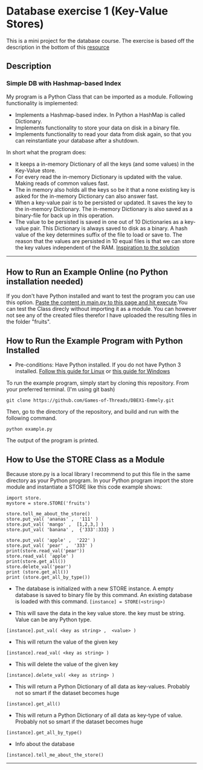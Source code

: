 # Database exercise 1 (Key-Value Stores)
This is a mini project for the database course. The exercise is based off the description in the bottom of this [resource](https://github.com/datsoftlyngby/soft2018spring-databases-teaching-material/blob/master/lecture_notes/01-Intro_to_DB.ipynb)
## Description
### Simple DB with Hashmap-based Index
My program is a Python Class that can be imported as a module. Following functionality is implemented:
- Implements a Hashmap-based index. In Python a HashMap is called Dictionary.
- Implements functionality to store your data on disk in a binary file.
- Implements functionality to read your data from disk again, so that you can reinstantiate your database after a shutdown.


In short what the program does:
- It keeps a in-memory Dictionary of all the keys (and some values) in the Key-Value store.
- For every read the in-memory Dictionary is updated with the value. Making reads of common values fast.
- The in memory also holds all the keys so be it that a none existing key is asked for the in-memory Dictionary can also answer fast. 
- When a key-value pair is to be persisted or updated. It saves the key to the in-memory Dictionary. The in-memory Dictionary is also saved as a binary-file for back up in this operation.
- The value to be persisted is saved in one out of 10 Dictionaries as a key-value pair. This Dictionary is always saved to disk as a binary. 
A hash value of the key determines suffix of the file to load or save to. 
The reason that the values are persisted in 10 equal files is that we can store the key values independent of the RAM. [Inspiration to the solution](http://blog.gainlo.co/index.php/2016/06/14/design-a-key-value-store-part-i/)


------------------
## How to Run an Example Online (no Python installation needed)

If you don't have Python installed and want to test the program you can use this option. [Paste the content in main.py to this page and hit execute](https://www.tutorialspoint.com/execute_python_online.php).You can test the Class direcly without importing it as a module. You can however not see any of the created files therefor I have uploaded the resulting files in the folder "fruits".

## How to Run the Example Program with Python Installed

- Pre-conditions: Have Python installed. If you do not have Python 3 installed. [Follow this guide for Linux](http://docs.python-guide.org/en/latest/starting/install3/linux/)
or [this guide for Windows](https://www.python.org/downloads/)

To run the example program, simply start by cloning this repository. From your preferred terminal. (I'm using git bash)
```
git clone https://github.com/Games-of-Threads/DBEX1-Emmely.git
```
Then, go to the directory of the repository, and build and run with the following command.
```
python example.py
```
The output of the program is printed.

## How to Use the STORE Class as a Module

Because store.py is a local library I recommend to put this file in the same directory as your Python program.
In your Python program import the store module and instantiate a STORE like this code example shows:

```
import store.
mystore = store.STORE('fruits')

store.tell_me_about_the_store()
store.put_val( 'ananas' ,  '111' )
store.put_val( 'mango' ,  [1,2,3,] )
store.put_val( 'banana' ,  {'333':333} )

store.put_val( 'apple' ,  '222' )
store.put_val( 'pear' ,  '333' )
print(store.read_val('pear'))
store.read_val( 'apple' )
print(store.get_all())
store.delete_val('pear')
print (store.get_all())
print (store.get_all_by_type())

```



- The database is initialized with a new STORE instance. A empty database is saved to binary file by this command. An existing database is loaded with this command.
```[instance] = STORE(<string>)```
 
- This will save the data in the key value store. the key must be string. Value can be any Python type.

```[instance].put_val( <key as string> ,  <value> )```

- This will return the value of the given key

```[instance].read_val( <key as string> )```

- This will delete the value of the given key

```[instance].delete_val( <key as string> )```

- This will return a Python Dictionary of all data as key-values. Probably not so smart if the dataset becomes huge

```[instance].get_all()```

- This will return a Python Dictionary of all data as key-type of value. Probably not so smart if the dataset becomes huge

```[instance].get_all_by_type()```

- Info about the database

```[instance].tell_me_about_the_store()```



-------------